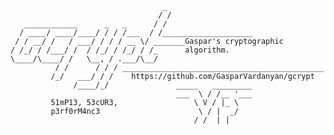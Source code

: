                                       _
                                     / /
       ____________      _   _      / /
      / ____/ ____/____/ / / /___  / /____________________
     / / __/ /   / ___/ / / / __ \/ _______Gaspar's cryptographic
    / /_/ / /___/ /  / /_/ / /_/ / /_      algorithm.
    \____/\____/ /   \__, / .___/\__/
              / /      / / / _____________________________________________
             /_/   ___/ / /    https://github.com/GasparVardanyan/gcrypt
                  /____/_/               _____   _________
                                         ___  \ / /__ '___
             51mP13, 53cUR3,                 \ V / |_ \
             p3rf0rM4nc3                      \ / |  _/
                                             / /  | |
<!--


## Features

* ### Simplity
* Simple algorithm, in 128 lines of code written in the C language.
* ### Security
* The overlapping probability of the randomly generated decryption hash and original hash is: ![<sup>1</sup>/<sub>256!</sub>](https://latex.codecogs.com/png.latex?\dpi{80}&space;\fn_phv&space;\frac{1}{256!}) <em>(1 / (256 factorial))</em>.
* The output file doesn't have a certain structure.
* ### Performance
* At 0.5 gbps encryption speed.
* The output file size is same as the input file size.

## Installation

### Installation on BlackArch Linux
`pacman -S gcrypt`

### Installation on Arch Linux
`mkdir gcrypt`<br>
`cd gcrypt`<br>
`curl -O https://raw.githubusercontent.com/BlackArch/blackarch/master/packages/gcrypt/PKGBUILD`<br>
`makepkg -si`<br>

### Installation on Linux
`git clone https://github.com/GasparVardanyan/gcrypt.git`<br>
`cd gcrypt`<br>
`sudo make install`<br>

<!--
### Windows executables
[Download GCrypt 32-bit](https://raw.githubusercontent.com/GasparVardanyan/GCrypt/master/windows/gcrypt32.exe)<br>
[Download GCrypt 64-bit](https://raw.githubusercontent.com/GasparVardanyan/GCrypt/master/windows/gcrypt64.exe)
-- >
-->
